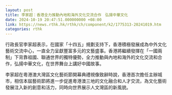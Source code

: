 ```yaml
---
layout: post
title: 李家超：香港全力推動內地和海外文化交流合作　弘揚中華文化
date: 2024-10-19 20:47:51.000000000 +08:00
link: https://news.rthk.hk/rthk/ch/component/k2/1775313-20241019.htm
categories: rthk
---
```


行政長官李家超表示，在國家「十四五」規劃支持下，香港積極發展成為中外文化藝術交流中心，一直全力呈獻豐富多元的文藝盛事。香港將繼續發揮在「一國兩制」下背靠祖國、聯通世界的獨特優勢，全力推動與內地和海外的文化交流和合作，弘揚中華文化，在世界舞台上講好中國故事。

李家超在粵港澳大灣區文化藝術節開幕典禮視像致辭時說，香港首次擔任主辦城市，相信本屆藝術節將進一步促進粵港澳三地的文化融合和人才交流，為文化藝術發展注入新的創意和活力，同時向世界展示人文灣區的新風貌。
